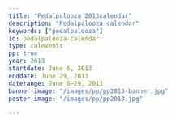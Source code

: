 ```yaml
---
title: "Pedalpalooza 2013calendar"
description: "Pedalpalooza calendar"
keywords: ["pedalpalooza"]
id: pedalpalooza-calendar
type: calevents
pp: true
year: 2013
startdate: June 6, 2013
enddate: June 29, 2013
daterange: June 6–29, 2013
banner-image: "/images/pp/pp2013-banner.jpg"
poster-image: "/images/pp/pp2013.jpg"

---
```

<!-- don't edit this, the content is fetched from the events database -->
